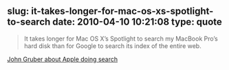 slug: it-takes-longer-for-mac-os-xs-spotlight-to-search
date: 2010-04-10 10:21:08
type: quote
---

> It takes longer for Mac OS X’s Spotlight to search my MacBook Pro’s hard disk than for Google to search its index of the entire web.

[John Gruber about Apple doing search](http://daringfireball.net/2010/04/reading_between_the_iphone_os_4_lines)
